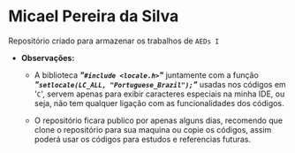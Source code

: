 # Micael Pereira da Silva
Repositório criado para armazenar os trabalhos de `AEDs I`

- __Observações:__
    - A biblioteca ***"`#include <locale.h>`"*** juntamente com a função ***"`setlocale(LC_ALL, "Portuguese_Brazil");`"*** 
    usadas nos códigos em '`C`', servem apenas para exibir caracteres especiais na minha IDE, ou seja, não tem qualquer 
    ligação com as funcionalidades dos códigos.

    - O repositório ficara publico por apenas alguns dias, recomendo que clone o repositório para sua maquina ou copie 
    os códigos, assim poderá usar os códigos para estudos e referencias futuras.